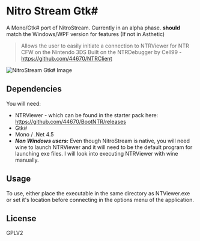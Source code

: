 # Nitro Stream Gtk#
A Mono/Gtk# port of NitroStream.
Currently in an alpha phase. **should** match the Windows/WPF version for features (If not in Asthetic)

>Allows the user to easily initiate a connection to NTRViewer for NTR CFW on the Nintendo 3DS
Built on the NTRDebugger by Cell99 - https://github.com/44670/NTRClient

![NitroStream Gtk# Image](https://i.imgur.com/mCZFZdq.png)

## Dependencies
You will need:
* NTRViewer - which can be found in the starter pack here:
https://github.com/44670/BootNTR/releases
* Gtk#
* Mono / .Net 4.5
* ***Non Windows users:*** Even though NitroStream is native, you will need wine to launch NTRViewer
and it will need to be the default program for launching exe files. I will look into executing NTRViewer with wine manually.

## Usage
To use, either place the executable in the same directory as NTViewer.exe or set it's location before connecting in the options menu of the application.

## License
GPLV2